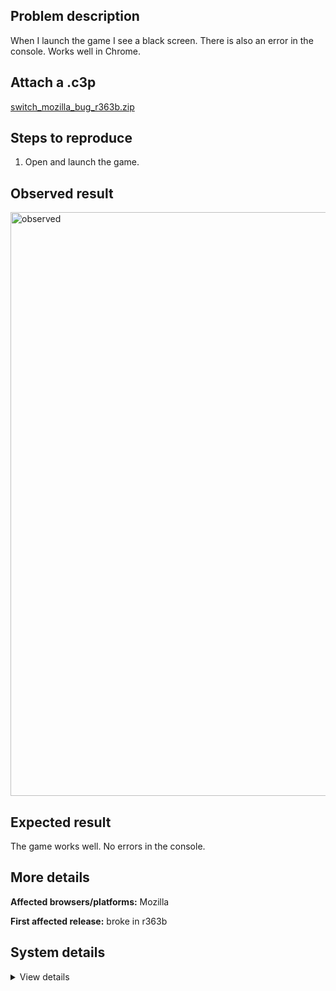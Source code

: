 ## Problem description

When I launch the game I see a black screen. There is also an error in the console. Works well in Chrome.

## Attach a .c3p

[switch_mozilla_bug_r363b.zip](https://github.com/WilsonPercival/WilsonPercival/files/13064355/switch_mozilla_bug_r363b.zip)

## Steps to reproduce

1. Open and launch the game.

## Observed result

<img width="934" alt="observed" src="https://github.com/WilsonPercival/WilsonPercival/assets/91274932/0a41c04c-0b0e-4573-b827-ac80dcf5fbb7">

## Expected result

The game works well. No errors in the console.

## More details



**Affected browsers/platforms:** Mozilla

**First affected release:** broke in r363b

## System details

<details><summary>View details</summary>


Platform information

Product: Construct 3 r363 (beta)
Browser: Firefox 118.0
Browser engine: Gecko
Context: browser
Operating system: Windows 10
Device type: desktop
Device pixel ratio: 1.5
Logical CPU cores: 16
Approx. device memory: (unavailable)
User agent: Mozilla/5.0 (Windows NT 10.0; Win64; x64; rv:109.0) Gecko/20100101 Firefox/118.0
Language setting: en-US
Local storage

Storage quota (approx): 10 gb
Storage usage (approx): 11 mb (0.1%)
Persistant storage: No
Browser support notes

This list contains missing features that are not required, but could improve performance or user experience if supported.

    Rendering multiple on-screen Layout Views is slow in Firefox due to bug 1163426
    The Clipboard API is not supported. Some clipboard features may be unavailable.
    Determining input device capabilities is not supported.

WebGL information

Version string: WebGL 2.0
Numeric version: 2
Supports NPOT textures: yes
Supports GPU profiling: no
Supports highp precision: yes
Vendor: Google Inc. (AMD)
Renderer: ANGLE (AMD, Radeon HD 3200 Graphics Direct3D11 vs_5_0 ps_5_0)
Major performance caveat: no
Maximum texture size: 16384
Point size range: 1 to 1024
Extensions:

    EXT_color_buffer_float
    EXT_float_blend
    EXT_texture_compression_bptc
    EXT_texture_compression_rgtc
    EXT_texture_filter_anisotropic
    OES_draw_buffers_indexed
    OES_texture_float_linear
    OVR_multiview2
    WEBGL_compressed_texture_s3tc
    WEBGL_compressed_texture_s3tc_srgb
    WEBGL_debug_renderer_info
    WEBGL_debug_shaders
    WEBGL_lose_context
    WEBGL_provoking_vertex

Audio information

System sample rate: 48000 Hz
Output channels: 2
Output interpretation: speakers
Supported decode formats:

    WebM Opus (audio/webm; codecs=opus)
    Ogg Opus (audio/ogg; codecs=opus)
    WebM Vorbis (audio/webm; codecs=vorbis)
    Ogg Vorbis (audio/ogg; codecs=vorbis)
    MPEG-4 AAC (audio/mp4; codecs=mp4a.40.5)
    MP3 (audio/mpeg)
    FLAC (audio/flac)
    PCM WAV (audio/wav; codecs=1)

Supported encode formats:

    WebM Opus (audio/webm; codecs=opus)
    Ogg Opus (audio/ogg; codecs=opus)

Video information

Supported decode formats:

    WebM AV1 (video/webm; codecs=av01.0.00M.08)
    MP4 AV1 (video/mp4; codecs=av01.0.00M.08)
    WebM VP9 (video/webm; codecs=vp9)
    WebM VP8 (video/webm; codecs=vp8)
    Ogg Theora (video/ogg; codecs=theora)
    H.264 (video/mp4; codecs=avc1.42E01E)

Supported encode formats:

    WebM VP8 (video/webm; codecs=vp8)



</details>
